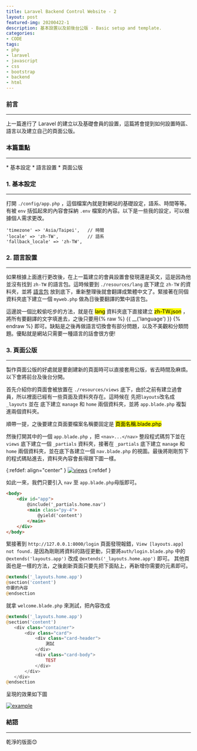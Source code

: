 ```yaml
---
title: Laravel Backend Control Website - 2
layout: post
featured-img: 20200422-1
description: 基本設置以及前後台公版 - Basic setup and template.
categories:
- CODE
tags:
- php
- laravel
- javascript
- css
- bootstrap
- backend
- html
---
```


### 前言
<hr> 

上一篇進行了 Laravel 的建立以及基礎會員的設置，這篇將會提到如何設置時區、語言以及建立自己的頁面公版。


### 本篇重點
<hr> 
* 基本設定
* 語言設置
* 頁面公版

### 1. 基本設定
<hr> 

打開 `./config/app.php` ，這個檔案內就是對網站的基礎設定，語系、時間等等。有被 `env` 括弧起來的內容會採納 `.env` 檔案的內容。以下是一些我的設定，可以根據個人需求更改。

```
'timezone' => 'Asia/Taipei',   // 時間
'locale' => 'zh-TW',           // 語系
'fallback_locale' => 'zh-TW',
```

### 2. 語言設置
<hr> 

如果根據上面進行更改後，在上一篇建立的會員設置會發現還是英文，這是因為他並沒有找到 `zh-TW` 的語言包。這時候要到 `./resources/lang` 底下建立 `zh-TW` 的資料夾，並將 [語言包](https://github.com/caouecs/Laravel-lang/tree/master/src/zh-TW) 放到底下，重新整理後就會翻譯成繁體中文了。緊接著在同個資料夾底下建立一個 `myweb.php` 做為日後要翻譯的繁中語言包。

<div class="notice--warning">
這邊說一個比較偷吃步的方法，就是在 <mark>lang</mark> 資料夾底下直接建立 <mark>zh-TW.json</mark> ，將所有要翻譯的文字填進去，之後只要用{% raw %} {{ __('language') }} {% endraw %} 即可。缺點是之後再做語言切換會有部分問題，以及不美觀和分類問題。優點就是網站只需要一種語言的話會很方便!
</div>

### 3. 頁面公版
<hr> 

製作頁面公版的好處就是要創建新的頁面時可以直接套用公版，省去時間及麻煩。以下會將前台及後台分開。

首先介紹你的頁面會被放置在 `./resources/views` 底下，由於之前有建立過會員，所以裡面已經有一些頁面及資料夾存在。這時候在 先把`layouts`改名成 `_layouts` 並在 底下建立 `manage` 和 `home` 兩個資料夾，並將 `app.blade.php` 複製進兩個資料夾。

<div class="notice--warning">
順帶一提，之後要建立頁面要檔案名稱要固定是 <mark>頁面名稱.blade.php</mark>
</div>

然後打開其中的一個 `app.blade.php` ，把 `<nav>...</nav>` 整段程式碼剪下並在 `views` 底下建立一個 `_partials` 資料夾，接著在 `_partials` 底下建立 `manage` 和 `home` 兩個資料夾，並在底下各建立一個 `nav.blade.php` 的視圖。最後將剛剛剪下的程式碼貼進去，資料夾內容會長得跟下圖一樣。

{:refdef: align="center" }
[![views](https://i.imgur.com/tq1PSgn.png)](https://i.imgur.com/tq1PSgn.png)
{:refdef }

如此一來，我們只要引入 `nav` 至 `app.blade.php`母版即可。

```html
<body>
    <div id="app">
        @include('_partials.home.nav')
        <main class="py-4">
            @yield('content')
        </main>
    </div>
</body>
```

緊接著到 `http://127.0.0.1:8000/login` 頁面發現報錯，`View [layouts.app] not found.` 是因為剛剛將資料的路徑更動，只要將`auth/login.blade.php` 中的 `@extends('layouts.app')` 改成 `@extends('_layouts.home.app')` 即可。 其他頁面也是一樣的方法，之後創新頁面只要先把下面貼上，再新增你需要的元素即可。

```php
@extends('_layouts.home.app')
@section('content')
你要的內容
@endsection
```
 就拿 `welcome.blade.php` 來測試，把內容改成
 
 ```php
@extends('_layouts.home.app')
@section('content')
    <div class="container">
        <div class="card">
            <div class="card-header">
                測試
            </div>
            <div class="card-body">
                TEST
            </div>
        </div>
    </div>
@endsection
 ```
 
 呈現的效果如下圖

[![example](https://i.imgur.com/EmJAlfk.png)](https://i.imgur.com/EmJAlfk.png)

### 結語
<hr> 
乾淨的版面😊
